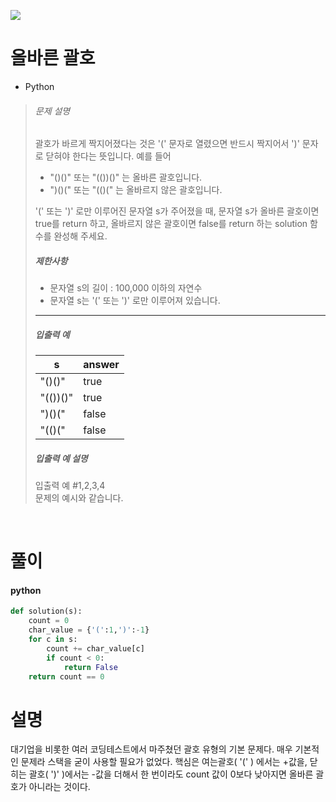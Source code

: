 ![](/img/programmers.png)

# 올바른 괄호

- Python

> ###### 문제 설명
>
>괄호가 바르게 짝지어졌다는 것은 '(' 문자로 열렸으면 반드시 짝지어서 ')' 문자로 닫혀야 한다는 뜻입니다. 예를 들어
>
>-   "()()" 또는 "(())()" 는 올바른 괄호입니다.
>-   ")()(" 또는 "(()(" 는 올바르지 않은 괄호입니다.
>
>'(' 또는 ')' 로만 이루어진 문자열 s가 주어졌을 때, 문자열 s가 올바른 괄호이면 true를 return 하고, 올바르지 않은 괄호이면 false를 return 하는 solution 함수를 완성해 주세요.
>
>##### 제한사항
>
>-   문자열 s의 길이 : 100,000 이하의 자연수
>-   문자열 s는 '(' 또는 ')' 로만 이루어져 있습니다.
>
>* * * * *
>
>##### 입출력 예
>
> | s | answer |
> | --- | --- |
> | "()()" | true |
> | "(())()" | true |
> | ")()(" | false |
> | "(()(" | false |
>
>##### 입출력 예 설명
>
>입출력 예 #1,2,3,4\
>문제의 예시와 같습니다.

<br/>

# 풀이

#### python

```python
def solution(s):
    count = 0
    char_value = {'(':1,')':-1}
    for c in s:
        count += char_value[c]
        if count < 0:
            return False
    return count == 0
```

# 설명

대기업을 비롯한 여러 코딩테스트에서 마주쳤던 괄호 유형의 기본 문제다. 매우 기본적인 문제라 스택을 굳이 사용할 필요가 없었다. 핵심은 여는괄호( '(' ) 에서는 +값을, 닫히는 괄호( ')' )에서는 -값을 더해서 한 번이라도 count 값이 0보다 낮아지면 올바른 괄호가 아니라는 것이다. 


